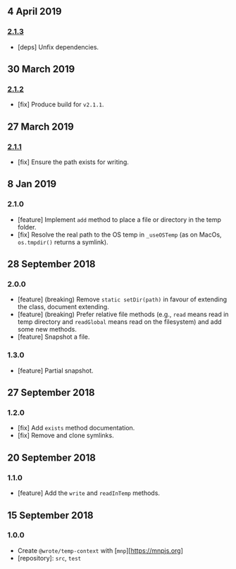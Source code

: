 ## 4 April 2019

### [2.1.3](https://github.com/wrote/temp-context/compare/v2.1.2...v2.1.3)

- [deps] Unfix dependencies.

## 30 March 2019

### [2.1.2](https://github.com/wrote/temp-context/compare/v2.1.1...v2.1.2)

- [fix] Produce build for `v2.1.1`.

## 27 March 2019

### [2.1.1](https://github.com/wrote/temp-context/compare/v2.1.0...v2.1.1)

- [fix] Ensure the path exists for writing.

## 8 Jan 2019

### 2.1.0

- [feature] Implement `add` method to place a file or directory in the temp folder.
- [fix] Resolve the real path to the OS temp in `_useOSTemp` (as on MacOs, `os.tmpdir()` returns a symlink).

## 28 September 2018

### 2.0.0

- [feature] (breaking) Remove `static setDir(path)` in favour of extending the class, document extending.
- [feature] (breaking) Prefer relative file methods (e.g., `read` means read in temp directory and `readGlobal` means read on the filesystem) and add some new methods.
- [feature] Snapshot a file.

### 1.3.0

- [feature] Partial snapshot.

## 27 September 2018

### 1.2.0

- [fix] Add `exists` method documentation.
- [fix] Remove and clone symlinks.

## 20 September 2018

### 1.1.0

- [feature] Add the `write` and `readInTemp` methods.

## 15 September 2018

### 1.0.0

- Create `@wrote/temp-context` with [`mnp`][https://mnpjs.org]
- [repository]: `src`, `test`